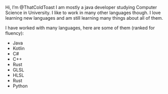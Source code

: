 Hi, I’m @ThatColdToast
I am mostly a java developer studying Computer Science in University. I like to work in many other languages though. I love learning new languages and am still learning many things about all of them.

I have worked with many languages, here are some of them (ranked for fluency):
- Java
- Kotlin
- C#
- C++
- Rust
- GLSL
- HLSL
- Rust
- Python

<!---
ThatColdToast/ThatColdToast is a ✨ special ✨ repository because its `README.md` (this file) appears on your GitHub profile.
You can click the Preview link to take a look at your changes.
--->
